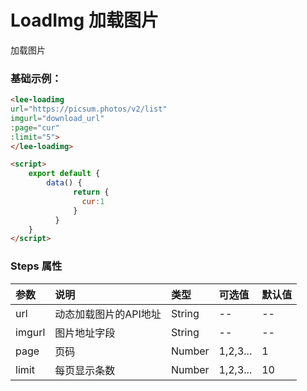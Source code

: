 # LoadImg 加载图片 <Badge text="news" type="error"/>
加载图片
### 基础示例：

<div class="leeblock">
    <div class="leesource">
      <lee-input-number v-model="cur" :min="1"></lee-input-number>
      <lee-loadimg url="https://picsum.photos/v2/list" imgurl="download_url" :page="cur" :limit="5"></lee-loadimg>
    </div>
<lee-code>
    
```html
<lee-loadimg
url="https://picsum.photos/v2/list"
imgurl="download_url"
:page="cur"
:limit="5">
</lee-loadimg>
```
```html
<script>
    export default {
        data() {
              return {
                cur:1
              }
          }
    }
</script>
```
</lee-code>
</div>


### Steps 属性

参数|说明|类型|可选值|默认值
:------|:------|:------|:------|:------
url|动态加载图片的API地址|String|--|--
imgurl|图片地址字段|String|--|--
page|页码|Number|1,2,3...|1
limit|每页显示条数|Number|1,2,3...|10
<script>
    export default {
        data() {
              return {
                cur:1
              }
          },
          methods:{
            
          }
    }
</script>
<style scoped>

</style>
